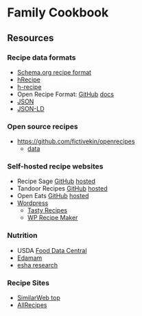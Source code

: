 
# Family Cookbook

## Resources


### Recipe data formats

* [Schema.org recipe format](https://schema.org/Recipe)
* [hRecipe](https://microformats.org/wiki/hrecipe)
* [h-recipe](https://microformats.org/wiki/h-recipe)
* Open Recipe Format: 
  [GitHub](https://github.com/techhat/openrecipeformat)
  [docs](https://open-recipe-format.readthedocs.io/)
* [JSON](https://www.json.org/json-en.html)
* [JSON-LD](https://www.w3.org/TR/json-ld/)


### Open source recipes

* https://github.com/fictivekin/openrecipes
  * [data](https://s3.amazonaws.com/openrecipes/20170107-061401-recipeitems.json.gz)


### Self-hosted recipe websites

* Recipe Sage [GitHub](https://github.com/julianpoy/RecipeSage) [hosted](https://recipesage.com/)
* Tandoor Recipes [GitHub](https://github.com/TandoorRecipes/recipes) [hosted](https://tandoor.dev/)
* Open Eats [GitHub](https://github.com/qgriffith-zz/OpenEats) [hosted](http://www.openeats.org/)
* [Wordpress](https://wordpress.com/)
  * [Tasty Recipes](https://www.wptasty.com/tasty-recipes)
  * [WP Recipe Maker](https://wordpress.org/plugins/wp-recipe-maker/)


### Nutrition

* USDA [Food Data Central](https://fdc.nal.usda.gov/)
* [Edamam](https://www.edamam.com/)
* [esha research](https://esha.com/)


### Recipe Sites

* [SimilarWeb top](https://www.similarweb.com/top-websites/food-and-drink/cooking-and-recipes/)
* [AllRecipes](https://www.allrecipes.com/)
